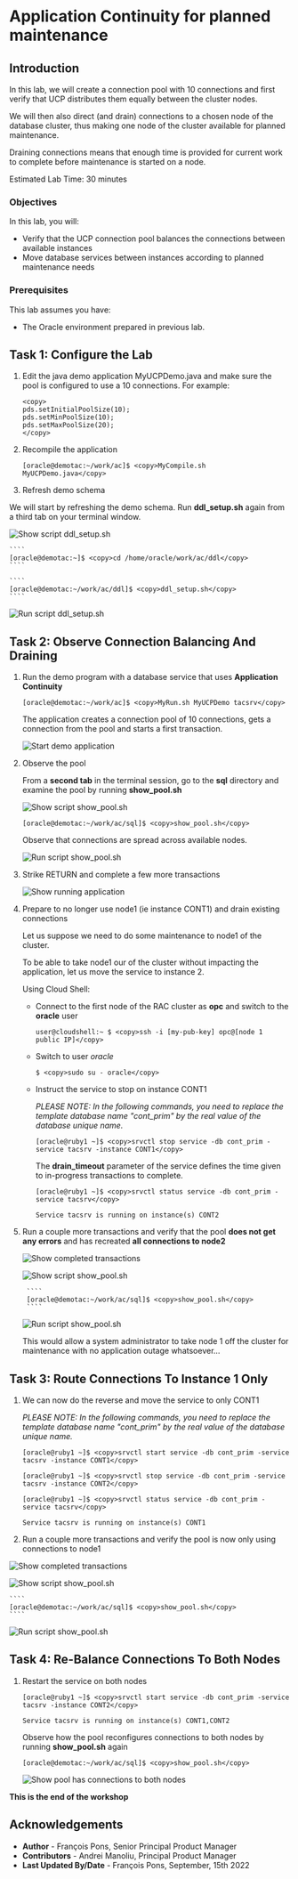 # Application Continuity for planned maintenance

## Introduction

In this lab, we will create a connection pool with 10 connections and first verify that UCP distributes them equally between the cluster nodes.

We will then also direct (and drain) connections to a chosen node of the database cluster, thus making one node of the cluster available for planned maintenance.

Draining connections means that enough time is provided for current work to complete before maintenance is started on a node.

Estimated Lab Time: 30 minutes

### Objectives

In this lab, you will:

* Verify that the UCP connection pool balances the connections between available instances
* Move database services between instances according to planned maintenance needs

### Prerequisites

This lab assumes you have:
* The Oracle environment prepared in previous lab.


## Task 1: Configure the Lab

1. Edit the java demo application MyUCPDemo.java and make sure the pool is configured to use a 10 connections. For example:

    ```
    <copy>
    pds.setInitialPoolSize(10);
    pds.setMinPoolSize(10);
    pds.setMaxPoolSize(20);
    </copy>
    ```

2. Recompile the application

    ````
    [oracle@demotac:~/work/ac]$ <copy>MyCompile.sh MyUCPDemo.java</copy>
    ````


3. Refresh demo schema

  We will start by refreshing the demo schema. Run **ddl_setup.sh** again from a third tab on your terminal window.

  ![Show script ddl_setup.sh](./images/ddl-setup-script.png " ")


    ````
    [oracle@demotac:~]$ <copy>cd /home/oracle/work/ac/ddl</copy>
    ````

    ````
    [oracle@demotac:~/work/ac/ddl]$ <copy>ddl_setup.sh</copy>
    ````



  ![Run script ddl_setup.sh](./images/run-ddl-setup-script.png " ")


## Task 2: Observe Connection Balancing And Draining

1. Run the demo program with a database service that uses **Application Continuity**

    ````
    [oracle@demotac:~/work/ac]$ <copy>MyRun.sh MyUCPDemo tacsrv</copy>
    ````

    The application creates a connection pool of 10 connections, gets a connection from the pool and starts a first transaction.

    ![Start demo application](./images/start-demo-application.png " ")


2. Observe the pool

    From a **second tab** in the terminal session, go to the **sql** directory and examine the pool by running **show_pool.sh**

    ![Show script show_pool.sh](./images/show-pool-script.png " ")

      ````
      [oracle@demotac:~/work/ac/sql]$ <copy>show_pool.sh</copy>
      ````

    Observe that connections are spread across available nodes.

    ![Run script show_pool.sh](./images/run-show-pool-script.png " ")


3. Strike RETURN and complete a few more transactions

    ![Show running application](./images/running-application.png " ")


4. Prepare to no longer use node1 (ie instance CONT1) and drain existing connections

    Let us suppose we need to do some maintenance to node1 of the cluster.

    To be able to take node1 our of the cluster without impacting the application, let us move the service to instance 2.

    Using Cloud Shell:

    * Connect to the first node of the RAC cluster as **opc** and switch to the **oracle** user

        ````
        user@cloudshell:~ $ <copy>ssh -i [my-pub-key] opc@[node 1 public IP]</copy>
        ````

    * Switch to user *oracle*

        ````
        $ <copy>sudo su - oracle</copy>
        ````

    * Instruct the service to stop on instance CONT1

        *PLEASE NOTE: In the following commands, you need to replace the template database name "cont_prim" by the real value of the database unique name.*


        ````
        [oracle@ruby1 ~]$ <copy>srvctl stop service -db cont_prim -service tacsrv -instance CONT1</copy>
        ````

        The **drain_timeout** parameter of the service defines the time given to in-progress transactions to complete.

        ````
        [oracle@ruby1 ~]$ <copy>srvctl status service -db cont_prim -service tacsrv</copy>

        Service tacsrv is running on instance(s) CONT2
        ````

5. Run a couple more transactions and verify that the pool **does not get any errors** and has recreated **all connections to node2**

      ![Show completed transactions](./images/completed-transactions.png " ")

      ![Show script show_pool.sh](./images/show-pool-script-again.png " ")

        ````
        [oracle@demotac:~/work/ac/sql]$ <copy>show_pool.sh</copy>
        ````

      ![Run script show_pool.sh](./images/show-pool-all-node2.png " ")


    This would allow a system administrator to take node 1 off the cluster for maintenance with no application outage whatsoever...


## Task 3: Route Connections To Instance 1 Only

1. We can now do the reverse and move the service to only CONT1

    *PLEASE NOTE: In the following commands, you need to replace the template database name "cont_prim" by the real value of the database unique name.*


    ````
    [oracle@ruby1 ~]$ <copy>srvctl start service -db cont_prim -service tacsrv -instance CONT1</copy>
    ````

    ````
    [oracle@ruby1 ~]$ <copy>srvctl stop service -db cont_prim -service tacsrv -instance CONT2</copy>
    ````

    ````
    [oracle@ruby1 ~]$ <copy>srvctl status service -db cont_prim -service tacsrv</copy>

    Service tacsrv is running on instance(s) CONT1
    ````

2. Run a couple more transactions and verify the pool is now only using connections to node1

  ![Show completed transactions](./images/completed-transactions.png " ")

  ![Show script show_pool.sh](./images/show-pool-script.png " ")

    ````
    [oracle@demotac:~/work/ac/sql]$ <copy>show_pool.sh</copy>
    ````

  ![Run script show_pool.sh](./images/show-pool-on-first-node.png " ")


## Task 4: Re-Balance Connections To Both Nodes

1. Restart the service on both nodes

    ````
    [oracle@ruby1 ~]$ <copy>srvctl start service -db cont_prim -service tacsrv -instance CONT2</copy>

    Service tacsrv is running on instance(s) CONT1,CONT2
    ````

    Observe how the pool reconfigures connections to both nodes by running **show_pool.sh** again

      ````
      [oracle@demotac:~/work/ac/sql]$ <copy>show_pool.sh</copy>
      ````

    ![Show pool has connections to both nodes](./images/show-pool-on-both-nodes.png " ")



**This is the end of the workshop**


## Acknowledgements
* **Author** - François Pons, Senior Principal Product Manager
* **Contributors** - Andrei Manoliu, Principal Product Manager
* **Last Updated By/Date** - François Pons, September, 15th 2022

